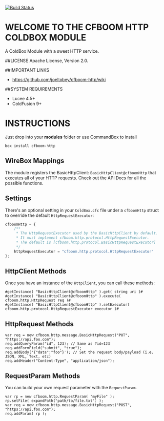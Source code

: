 [![Build Status](https://api.travis-ci.org/joeltobey/cfboom-http.svg?branch=development)](https://travis-ci.org/joeltobey/cfboom-http)

# WELCOME TO THE CFBOOM HTTP COLDBOX MODULE
A ColdBox Module with a sweet HTTP service.

##LICENSE
Apache License, Version 2.0.

##IMPORTANT LINKS
- https://github.com/joeltobey/cfboom-http/wiki

##SYSTEM REQUIREMENTS
- Lucee 4.5+
- ColdFusion 9+

# INSTRUCTIONS
Just drop into your **modules** folder or use CommandBox to install

`box install cfboom-http`

## WireBox Mappings
The module registers the BasicHttpClient: `BasicHttpClient@cfboomHttp` that executes all of your HTTP requests. Check out the API Docs for all the possible functions.

## Settings
There's an optional setting in your `ColdBox.cfc` file under a `cfboomHttp` struct to override the default `HttpRequestExecutor`:

```js
cfboomHttp = {
    /**
     * The HttpRequestExecutor used by the BasicHttpClient by default.
     * It must implement cfboom.http.protocol.HttpRequestExecutor.
     * The default is [cfboom.http.protocol.BasicHttpRequestExecutor]
     */
    httpRequestExecutor = "cfboom.http.protocol.HttpRequestExecutor"
};
```

## HttpClient Methods

Once you have an instance of the `HttpClient`, you can call these methods:

```
#getInstance( "BasicHttpClient@cfboomHttp" ).get( string uri )#
#getInstance( "BasicHttpClient@cfboomHttp" ).execute( cfboom.http.HttpRequest req )#
#getInstance( "BasicHttpClient@cfboomHttp" ).setExecutor( cfboom.http.protocol.HttpRequestExecutor executor )#
```

## HttpRequest Methods

```
var req = new cfboom.http.message.BasicHttpRequest("PUT", "https://api.foo.com");
req.addQueryParam("id", 123); // Same as ?id=123
req.addFormField("submit", "true");
req.addBody('{"data":"foo"}'); // Set the request body/payload (i.e. JSON, XML, Text, etc)
req.addHeader("Content-Type", "application/json");
```

## RequestParam Methods

You can build your own request parameter with the `RequestParam`.

```
var rp = new cfboom.http.RequestParam( "myFile" );
rp.setFile( expandPath("path/to/file.txt") );
var req = new cfboom.http.message.BasicHttpRequest("POST", "https://api.foo.com");
req.addParam( rp );
```
